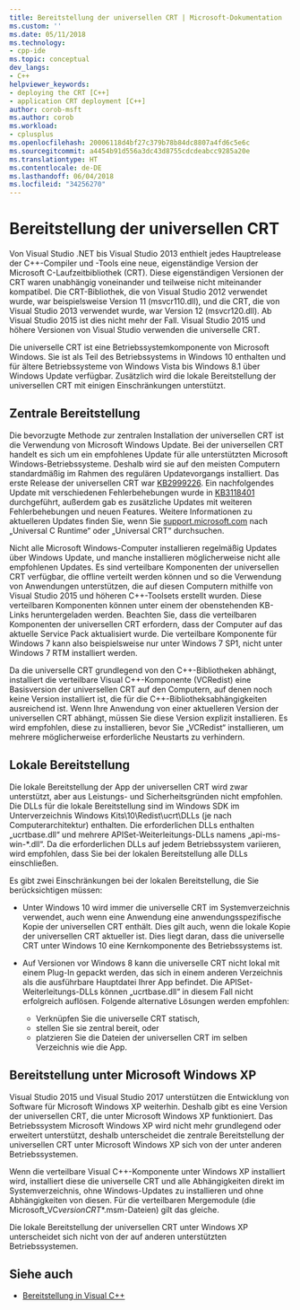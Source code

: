 ```yaml
---
title: Bereitstellung der universellen CRT | Microsoft-Dokumentation
ms.custom: ''
ms.date: 05/11/2018
ms.technology:
- cpp-ide
ms.topic: conceptual
dev_langs:
- C++
helpviewer_keywords:
- deploying the CRT [C++]
- application CRT deployment [C++]
author: corob-msft
ms.author: corob
ms.workload:
- cplusplus
ms.openlocfilehash: 20006118d4bf27c379b78b84dc8807a4fd6c5e6c
ms.sourcegitcommit: a4454b91d556a3dc43d8755cdcdeabcc9285a20e
ms.translationtype: HT
ms.contentlocale: de-DE
ms.lasthandoff: 06/04/2018
ms.locfileid: "34256270"
---
```

# <a name="universal-crt-deployment"></a>Bereitstellung der universellen CRT

Von Visual Studio .NET bis Visual Studio 2013 enthielt jedes Hauptrelease der C++-Compiler und -Tools eine neue, eigenständige Version der Microsoft C-Laufzeitbibliothek (CRT). Diese eigenständigen Versionen der CRT waren unabhängig voneinander und teilweise nicht miteinander kompatibel. Die CRT-Bibliothek, die von Visual Studio 2012 verwendet wurde, war beispielsweise Version 11 (msvcr110.dll), und die CRT, die von Visual Studio 2013 verwendet wurde, war Version 12 (msvcr120.dll). Ab Visual Studio 2015 ist dies nicht mehr der Fall. Visual Studio 2015 und höhere Versionen von Visual Studio verwenden die universelle CRT.

Die universelle CRT ist eine Betriebssystemkomponente von Microsoft Windows. Sie ist als Teil des Betriebssystems in Windows 10 enthalten und für ältere Betriebssysteme von Windows Vista bis Windows 8.1 über Windows Update verfügbar. Zusätzlich wird die lokale Bereitstellung der universellen CRT mit einigen Einschränkungen unterstützt.

## <a name="central-deployment"></a>Zentrale Bereitstellung

Die bevorzugte Methode zur zentralen Installation der universellen CRT ist die Verwendung von Microsoft Windows Update. Bei der universellen CRT handelt es sich um ein empfohlenes Update für alle unterstützten Microsoft Windows-Betriebssysteme. Deshalb wird sie auf den meisten Computern standardmäßig im Rahmen des regulären Updatevorgangs installiert. Das erste Release der universellen CRT war [KB2999226](https://support.microsoft.com/en-us/kb/2999226). Ein nachfolgendes Update mit verschiedenen Fehlerbehebungen wurde in [KB3118401](https://support.microsoft.com/en-us/kb/3118401) durchgeführt, außerdem gab es zusätzliche Updates mit weiteren Fehlerbehebungen und neuen Features. Weitere Informationen zu aktuelleren Updates finden Sie, wenn Sie [support.microsoft.com](https://support.microsoft.com) nach „Universal C Runtime“ oder „Universal CRT“ durchsuchen.

Nicht alle Microsoft Windows-Computer installieren regelmäßig Updates über Windows Update, und manche installieren möglicherweise nicht alle empfohlenen Updates. Es sind verteilbare Komponenten der universellen CRT verfügbar, die offline verteilt werden können und so die Verwendung von Anwendungen unterstützen, die auf diesen Computern mithilfe von Visual Studio 2015 und höheren C++-Toolsets erstellt wurden. Diese verteilbaren Komponenten können unter einem der obenstehenden KB-Links heruntergeladen werden. Beachten Sie, dass die verteilbaren Komponenten der universellen CRT erfordern, dass der Computer auf das aktuelle Service Pack aktualisiert wurde. Die verteilbare Komponente für Windows 7 kann also beispielsweise nur unter Windows 7 SP1, nicht unter Windows 7 RTM installiert werden.

Da die universelle CRT grundlegend von den C++-Bibliotheken abhängt, installiert die verteilbare Visual C++-Komponente (VCRedist) eine Basisversion der universellen CRT auf den Computern, auf denen noch keine Version installiert ist, die für die C++-Bibliotheksabhängigkeiten ausreichend ist. Wenn Ihre Anwendung von einer aktuelleren Version der universellen CRT abhängt, müssen Sie diese Version explizit installieren. Es wird empfohlen, diese zu installieren, bevor Sie „VCRedist“ installieren, um mehrere möglicherweise erforderliche Neustarts zu verhindern.

## <a name="local-deployment"></a>Lokale Bereitstellung

Die lokale Bereitstellung der App der universellen CRT wird zwar unterstützt, aber aus Leistungs- und Sicherheitsgründen nicht empfohlen.  Die DLLs für die lokale Bereitstellung sind im Windows SDK im Unterverzeichnis Windows Kits\\10\\Redist\\ucrt\\DLLs (je nach Computerarchitektur) enthalten. Die erforderlichen DLLs enthalten „ucrtbase.dll“ und mehrere APISet-Weiterleitungs-DLLs namens „api-ms-win-\*.dll“. Da die erforderlichen DLLs auf jedem Betriebssystem variieren, wird empfohlen, dass Sie bei der lokalen Bereitstellung alle DLLs einschließen.

Es gibt zwei Einschränkungen bei der lokalen Bereitstellung, die Sie berücksichtigen müssen:

- Unter Windows 10 wird immer die universelle CRT im Systemverzeichnis verwendet, auch wenn eine Anwendung eine anwendungsspezifische Kopie der universellen CRT enthält. Dies gilt auch, wenn die lokale Kopie der universellen CRT aktueller ist. Dies liegt daran, dass die universelle CRT unter Windows 10 eine Kernkomponente des Betriebssystems ist.

- Auf Versionen vor Windows 8 kann die universelle CRT nicht lokal mit einem Plug-In gepackt werden, das sich in einem anderen Verzeichnis als die ausführbare Hauptdatei Ihrer App befindet. Die APISet-Weiterleitungs-DLLs können „ucrtbase.dll“ in diesem Fall nicht erfolgreich auflösen. Folgende alternative Lösungen werden empfohlen:

  - Verknüpfen Sie die universelle CRT statisch,
  - stellen Sie sie zentral bereit, oder
  - platzieren Sie die Dateien der universellen CRT im selben Verzeichnis wie die App.

## <a name="deployment-on-microsoft-windows-xp"></a>Bereitstellung unter Microsoft Windows XP

Visual Studio 2015 und Visual Studio 2017 unterstützen die Entwicklung von Software für Microsoft Windows XP weiterhin. Deshalb gibt es eine Version der universellen CRT, die unter Microsoft Windows XP funktioniert. Das Betriebssystem Microsoft Windows XP wird nicht mehr grundlegend oder erweitert unterstützt, deshalb unterscheidet die zentrale Bereitstellung der universellen CRT unter Microsoft Windows XP sich von der unter anderen Betriebssystemen.

Wenn die verteilbare Visual C++-Komponente unter Windows XP installiert wird, installiert diese die universelle CRT und alle Abhängigkeiten direkt im Systemverzeichnis, ohne Windows-Updates zu installieren und ohne Abhängigkeiten von diesen. Für die verteilbaren Mergemodule (die Microsoft_VC*version*_CRT_\*.msm-Dateien) gilt das gleiche.

Die lokale Bereitstellung der universellen CRT unter Windows XP unterscheidet sich nicht von der auf anderen unterstützten Betriebssystemen.

## <a name="see-also"></a>Siehe auch

- [Bereitstellung in Visual C++](deployment-in-visual-cpp.md)
